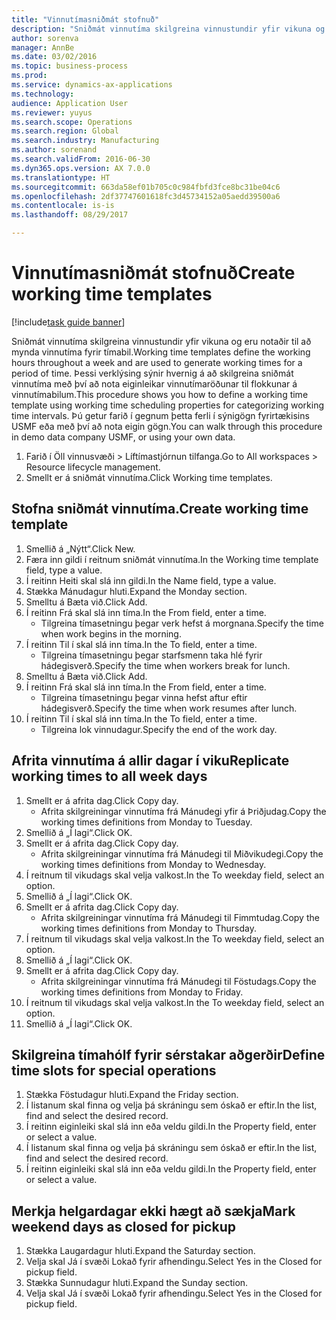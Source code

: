 ```yaml
--- 
title: "Vinnutímasniðmát stofnuð"
description: "Sniðmát vinnutíma skilgreina vinnustundir yfir vikuna og eru notaðir til að mynda vinnutíma fyrir tímabil."
author: sorenva
manager: AnnBe
ms.date: 03/02/2016
ms.topic: business-process
ms.prod: 
ms.service: dynamics-ax-applications
ms.technology: 
audience: Application User
ms.reviewer: yuyus
ms.search.scope: Operations
ms.search.region: Global
ms.search.industry: Manufacturing
ms.author: sorenand
ms.search.validFrom: 2016-06-30
ms.dyn365.ops.version: AX 7.0.0
ms.translationtype: HT
ms.sourcegitcommit: 663da58ef01b705c0c984fbfd3fce8bc31be04c6
ms.openlocfilehash: 2df37747601618fc3d45734152a05aedd39500a6
ms.contentlocale: is-is
ms.lasthandoff: 08/29/2017

---
```

# <a name="create-working-time-templates"></a><span data-ttu-id="cab83-103">Vinnutímasniðmát stofnuð</span><span class="sxs-lookup"><span data-stu-id="cab83-103">Create working time templates</span></span>

[!include[task guide banner](../../includes/task-guide-banner.md)]

<span data-ttu-id="cab83-104">Sniðmát vinnutíma skilgreina vinnustundir yfir vikuna og eru notaðir til að mynda vinnutíma fyrir tímabil.</span><span class="sxs-lookup"><span data-stu-id="cab83-104">Working time templates define the working hours throughout a week and are used to generate working times for a period of time.</span></span> <span data-ttu-id="cab83-105">Þessi verklýsing sýnir hvernig á að skilgreina sniðmát vinnutíma með því að nota eiginleikar vinnutímaröðunar til flokkunar á vinnutímabilum.</span><span class="sxs-lookup"><span data-stu-id="cab83-105">This procedure shows you how to define a working time template using working time scheduling properties for categorizing working time intervals.</span></span> <span data-ttu-id="cab83-106">Þú getur farið í gegnum þetta ferli í sýnigögn fyrirtækisins USMF eða með því að nota eigin gögn.</span><span class="sxs-lookup"><span data-stu-id="cab83-106">You can walk through this procedure in demo data company USMF, or using your own data.</span></span>

1. <span data-ttu-id="cab83-107">Farið í Öll vinnusvæði > Líftímastjórnun tilfanga.</span><span class="sxs-lookup"><span data-stu-id="cab83-107">Go to All workspaces > Resource lifecycle management.</span></span>
2. <span data-ttu-id="cab83-108">Smellt er á sniðmát vinnutíma.</span><span class="sxs-lookup"><span data-stu-id="cab83-108">Click Working time templates.</span></span>

## <a name="create-working-time-template"></a><span data-ttu-id="cab83-109">Stofna sniðmát vinnutíma.</span><span class="sxs-lookup"><span data-stu-id="cab83-109">Create working time template</span></span>
1. <span data-ttu-id="cab83-110">Smellið á „Nýtt“.</span><span class="sxs-lookup"><span data-stu-id="cab83-110">Click New.</span></span>
2. <span data-ttu-id="cab83-111">Færa inn gildi í reitnum sniðmát vinnutíma.</span><span class="sxs-lookup"><span data-stu-id="cab83-111">In the Working time template field, type a value.</span></span>
3. <span data-ttu-id="cab83-112">Í reitinn Heiti skal slá inn gildi.</span><span class="sxs-lookup"><span data-stu-id="cab83-112">In the Name field, type a value.</span></span>
4. <span data-ttu-id="cab83-113">Stækka Mánudagur hluti.</span><span class="sxs-lookup"><span data-stu-id="cab83-113">Expand the Monday section.</span></span>
5. <span data-ttu-id="cab83-114">Smelltu á Bæta við.</span><span class="sxs-lookup"><span data-stu-id="cab83-114">Click Add.</span></span>
6. <span data-ttu-id="cab83-115">Í reitinn Frá skal slá inn tíma.</span><span class="sxs-lookup"><span data-stu-id="cab83-115">In the From field, enter a time.</span></span>
    * <span data-ttu-id="cab83-116">Tilgreina tímasetningu þegar verk hefst á morgnana.</span><span class="sxs-lookup"><span data-stu-id="cab83-116">Specify the time when work begins in the morning.</span></span>  
7. <span data-ttu-id="cab83-117">Í reitinn Til í skal slá inn tíma.</span><span class="sxs-lookup"><span data-stu-id="cab83-117">In the To field, enter a time.</span></span>
    * <span data-ttu-id="cab83-118">Tilgreina tímasetningu þegar starfsmenn taka hlé fyrir hádegisverð.</span><span class="sxs-lookup"><span data-stu-id="cab83-118">Specify the time when workers break for lunch.</span></span>  
8. <span data-ttu-id="cab83-119">Smelltu á Bæta við.</span><span class="sxs-lookup"><span data-stu-id="cab83-119">Click Add.</span></span>
9. <span data-ttu-id="cab83-120">Í reitinn Frá skal slá inn tíma.</span><span class="sxs-lookup"><span data-stu-id="cab83-120">In the From field, enter a time.</span></span>
    * <span data-ttu-id="cab83-121">Tilgreina tímasetningu þegar vinna hefst aftur eftir hádegisverð.</span><span class="sxs-lookup"><span data-stu-id="cab83-121">Specify the time when work resumes after lunch.</span></span>  
10. <span data-ttu-id="cab83-122">Í reitinn Til í skal slá inn tíma.</span><span class="sxs-lookup"><span data-stu-id="cab83-122">In the To field, enter a time.</span></span>
    * <span data-ttu-id="cab83-123">Tilgreina lok vinnudagur.</span><span class="sxs-lookup"><span data-stu-id="cab83-123">Specify the end of the work day.</span></span>  

## <a name="replicate-working-times-to-all-week-days"></a><span data-ttu-id="cab83-124">Afrita vinnutíma á allir dagar í viku</span><span class="sxs-lookup"><span data-stu-id="cab83-124">Replicate working times to all week days</span></span>
1. <span data-ttu-id="cab83-125">Smellt er á afrita dag.</span><span class="sxs-lookup"><span data-stu-id="cab83-125">Click Copy day.</span></span>
    * <span data-ttu-id="cab83-126">Afrita skilgreiningar vinnutíma frá Mánudegi yfir á Þriðjudag.</span><span class="sxs-lookup"><span data-stu-id="cab83-126">Copy the working times definitions from Monday to Tuesday.</span></span>  
2. <span data-ttu-id="cab83-127">Smellið á „Í lagi“.</span><span class="sxs-lookup"><span data-stu-id="cab83-127">Click OK.</span></span>
3. <span data-ttu-id="cab83-128">Smellt er á afrita dag.</span><span class="sxs-lookup"><span data-stu-id="cab83-128">Click Copy day.</span></span>
    * <span data-ttu-id="cab83-129">Afrita skilgreiningar vinnutíma frá Mánudegi til Miðvikudegi.</span><span class="sxs-lookup"><span data-stu-id="cab83-129">Copy the working times definitions from Monday to Wednesday.</span></span>  
4. <span data-ttu-id="cab83-130">Í reitnum til vikudags skal velja valkost.</span><span class="sxs-lookup"><span data-stu-id="cab83-130">In the To weekday field, select an option.</span></span>
5. <span data-ttu-id="cab83-131">Smellið á „Í lagi“.</span><span class="sxs-lookup"><span data-stu-id="cab83-131">Click OK.</span></span>
6. <span data-ttu-id="cab83-132">Smellt er á afrita dag.</span><span class="sxs-lookup"><span data-stu-id="cab83-132">Click Copy day.</span></span>
    * <span data-ttu-id="cab83-133">Afrita skilgreiningar vinnutíma frá Mánudegi til Fimmtudag.</span><span class="sxs-lookup"><span data-stu-id="cab83-133">Copy the working times definitions from Monday to Thursday.</span></span>  
7. <span data-ttu-id="cab83-134">Í reitnum til vikudags skal velja valkost.</span><span class="sxs-lookup"><span data-stu-id="cab83-134">In the To weekday field, select an option.</span></span>
8. <span data-ttu-id="cab83-135">Smellið á „Í lagi“.</span><span class="sxs-lookup"><span data-stu-id="cab83-135">Click OK.</span></span>
9. <span data-ttu-id="cab83-136">Smellt er á afrita dag.</span><span class="sxs-lookup"><span data-stu-id="cab83-136">Click Copy day.</span></span>
    * <span data-ttu-id="cab83-137">Afrita skilgreiningar vinnutíma frá Mánudegi til Föstudags.</span><span class="sxs-lookup"><span data-stu-id="cab83-137">Copy the working times definitions from Monday to Friday.</span></span>  
10. <span data-ttu-id="cab83-138">Í reitnum til vikudags skal velja valkost.</span><span class="sxs-lookup"><span data-stu-id="cab83-138">In the To weekday field, select an option.</span></span>
11. <span data-ttu-id="cab83-139">Smellið á „Í lagi“.</span><span class="sxs-lookup"><span data-stu-id="cab83-139">Click OK.</span></span>

## <a name="define-time-slots-for-special-operations"></a><span data-ttu-id="cab83-140">Skilgreina tímahólf fyrir sérstakar aðgerðir</span><span class="sxs-lookup"><span data-stu-id="cab83-140">Define time slots for special operations</span></span>
1. <span data-ttu-id="cab83-141">Stækka Föstudagur hluti.</span><span class="sxs-lookup"><span data-stu-id="cab83-141">Expand the Friday section.</span></span>
2. <span data-ttu-id="cab83-142">Í listanum skal finna og velja þá skráningu sem óskað er eftir.</span><span class="sxs-lookup"><span data-stu-id="cab83-142">In the list, find and select the desired record.</span></span>
3. <span data-ttu-id="cab83-143">Í reitinn eiginleiki skal slá inn eða veldu gildi.</span><span class="sxs-lookup"><span data-stu-id="cab83-143">In the Property field, enter or select a value.</span></span>
4. <span data-ttu-id="cab83-144">Í listanum skal finna og velja þá skráningu sem óskað er eftir.</span><span class="sxs-lookup"><span data-stu-id="cab83-144">In the list, find and select the desired record.</span></span>
5. <span data-ttu-id="cab83-145">Í reitinn eiginleiki skal slá inn eða veldu gildi.</span><span class="sxs-lookup"><span data-stu-id="cab83-145">In the Property field, enter or select a value.</span></span>

## <a name="mark-weekend-days-as-closed-for-pickup"></a><span data-ttu-id="cab83-146">Merkja helgardagar ekki hægt að sækja</span><span class="sxs-lookup"><span data-stu-id="cab83-146">Mark weekend days as closed for pickup</span></span>
1. <span data-ttu-id="cab83-147">Stækka Laugardagur hluti.</span><span class="sxs-lookup"><span data-stu-id="cab83-147">Expand the Saturday section.</span></span>
2. <span data-ttu-id="cab83-148">Velja skal Já í svæði Lokað fyrir afhendingu.</span><span class="sxs-lookup"><span data-stu-id="cab83-148">Select Yes in the Closed for pickup field.</span></span>
3. <span data-ttu-id="cab83-149">Stækka Sunnudagur hluti.</span><span class="sxs-lookup"><span data-stu-id="cab83-149">Expand the Sunday section.</span></span>
4. <span data-ttu-id="cab83-150">Velja skal Já í svæði Lokað fyrir afhendingu.</span><span class="sxs-lookup"><span data-stu-id="cab83-150">Select Yes in the Closed for pickup field.</span></span>


